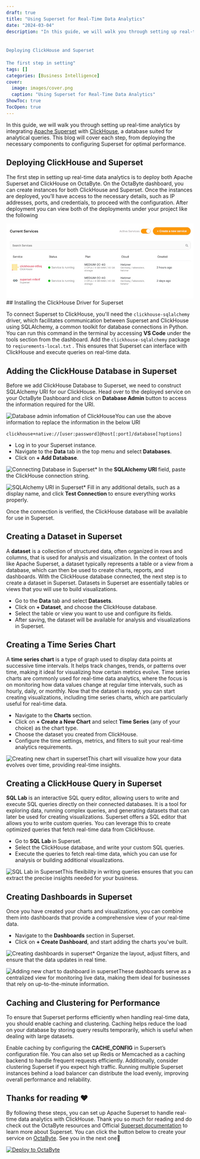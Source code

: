 ```yaml
---
draft: true
title: "Using Superset for Real-Time Data Analytics"
date: "2024-03-04"
description: "In this guide, we will walk you through setting up real-time analytics by integrating Apache Superset with ClickHouse, a database suited for analytical queries. This blog will cover each step, from deploying the necessary components to configuring Superset for optimal performance.


Deploying ClickHouse and Superset

The first step in setting"
tags: []
categories: [Business Intelligence]
cover:
  image: images/cover.png
  caption: "Using Superset for Real-Time Data Analytics"
ShowToc: true
TocOpen: true
---
```



In this guide, we will walk you through setting up real\-time analytics by integrating [Apache Superset](https://octabyte.io/open-source/superset?ref=blog.octabyte.io) with [ClickHouse](https://octabyte.io/open-source/clickhouse?ref=blog.octabyte.io), a database suited for analytical queries. This blog will cover each step, from deploying the necessary components to configuring Superset for optimal performance.

## Deploying ClickHouse and Superset

The first step in setting up real\-time data analytics is to deploy both Apache Superset and ClickHouse on OctaByte. On the OctaByte dashboard, you can create instances for both ClickHouse and Superset. Once the instances are deployed, you’ll have access to the necessary details, such as IP addresses, ports, and credentials, to proceed with the configuration. After deployment you can view both of the deployments under your project like the following

![Deployed ClickHouse and Superset on OctaByte](images/image-3.png)## Installing the ClickHouse Driver for Superset

To connect Superset to ClickHouse, you'll need the `clickhouse-sqlalchemy` driver, which facilitates communication between Superset and ClickHouse using SQLAlchemy, a common toolkit for database connections in Python. You can run this command in the terminal by accessing **VS Code** under the tools section from the dashboard. Add the `clickhouse-sqlalchemy` package to `reqiurements-local.txt` . This ensures that Superset can interface with ClickHouse and execute queries on real\-time data.

## Adding the ClickHouse Database in Superset

Before we add ClickHouse Database to Superset, we need to construct SQLAlchemy URI for our ClickHouse. Head over to the deployed service on your OctaByte Dashboard and click on **Database Admin** button to access the information required for the URI.

![Database admin infomation of ClickHouse](https://blog.elest.io/content/images/2024/10/Screenshot-2024-10-03-at-11.55.47-AM.jpg)You can use the above information to replace the information in the below URI


```
clickhouse+native://[user:password]@host[:port]/database[?options]

```
* Log in to your Superset instance.
* Navigate to the **Data** tab in the top menu and select **Databases**.
* Click on **\+ Add Database**.

![Connecting Database in Superset](https://blog.elest.io/content/images/2024/10/Screenshot-2024-10-03-at-12.01.34-PM.jpg)* In the **SQLAlchemy URI** field, paste the ClickHouse connection string.

![SQLAlchemy URI in Superset](https://blog.elest.io/content/images/2024/10/image-4.png)* Fill in any additional details, such as a display name, and click **Test Connection** to ensure everything works properly.

Once the connection is verified, the ClickHouse database will be available for use in Superset.

## Creating a Dataset in Superset

A **dataset** is a collection of structured data, often organized in rows and columns, that is used for analysis and visualization. In the context of tools like Apache Superset, a dataset typically represents a table or a view from a database, which can then be used to create charts, reports, and dashboards. With the ClickHouse database connected, the next step is to create a dataset in Superset. Datasets in Superset are essentially tables or views that you will use to build visualizations.

* Go to the **Data** tab and select **Datasets**.
* Click on **\+ Dataset**, and choose the ClickHouse database.
* Select the table or view you want to use and configure its fields.
* After saving, the dataset will be available for analysis and visualizations in Superset.

## Creating a Time Series Chart

A **time series chart** is a type of graph used to display data points at successive time intervals. It helps track changes, trends, or patterns over time, making it ideal for visualizing how certain metrics evolve. Time series charts are commonly used for real\-time data analytics, where the focus is on monitoring how data values change at regular time intervals, such as hourly, daily, or monthly. Now that the dataset is ready, you can start creating visualizations, including time series charts, which are particularly useful for real\-time data.

* Navigate to the **Charts** section.
* Click on **\+ Create a New Chart** and select **Time Series** (any of your choice) as the chart type.
* Choose the dataset you created from ClickHouse.
* Configure the time settings, metrics, and filters to suit your real\-time analytics requirements.

![Creating new chart in superset](https://blog.elest.io/content/images/2024/10/image-5.png)This chart will visualize how your data evolves over time, providing real\-time insights.

## Creating a ClickHouse Query in Superset

**SQL Lab** is an interactive SQL query editor, allowing users to write and execute SQL queries directly on their connected databases. It is a tool for exploring data, running complex queries, and generating datasets that can later be used for creating visualizations. Superset offers a SQL editor that allows you to write custom queries. You can leverage this to create optimized queries that fetch real\-time data from ClickHouse.

* Go to **SQL Lab** in Superset.
* Select the ClickHouse database, and write your custom SQL queries.
* Execute the queries to fetch real\-time data, which you can use for analysis or building additional visualizations.

![SQL Lab in Superset](https://blog.elest.io/content/images/2024/10/Screenshot-2024-10-03-at-1.23.21-PM.jpg)This flexibility in writing queries ensures that you can extract the precise insights needed for your business.

## Creating Dashboards in Superset

Once you have created your charts and visualizations, you can combine them into dashboards that provide a comprehensive view of your real\-time data.

* Navigate to the **Dashboards** section in Superset.
* Click on **\+ Create Dashboard**, and start adding the charts you've built.

![Creating dashboards in superset](https://blog.elest.io/content/images/2024/10/Screenshot-2024-10-03-at-1.29.08-PM.jpg)* Organize the layout, adjust filters, and ensure that the data updates in real time.

![Adding new chart to dashboard in superset](https://blog.elest.io/content/images/2024/10/Screenshot-2024-10-03-at-1.30.46-PM.jpg)These dashboards serve as a centralized view for monitoring live data, making them ideal for businesses that rely on up\-to\-the\-minute information.

## Caching and Clustering for Performance

To ensure that Superset performs efficiently when handling real\-time data, you should enable caching and clustering. Caching helps reduce the load on your database by storing query results temporarily, which is useful when dealing with large datasets.

Enable caching by configuring the **CACHE\_CONFIG** in Superset’s configuration file. You can also set up Redis or Memcached as a caching backend to handle frequent requests efficiently. Additionally, consider clustering Superset if you expect high traffic. Running multiple Superset instances behind a load balancer can distribute the load evenly, improving overall performance and reliability.

## **Thanks for reading ❤️**

By following these steps, you can set up Apache Superset to handle real\-time data analytics with ClickHouse. Thank you so much for reading and do check out the OctaByte resources and Official [Superset documentation](https://superset.apache.org/docs/intro/?ref=blog.octabyte.io) to learn more about Superset. You can click the button below to create your service on [OctaByte](https://octabyte.io/open-source/superset?ref=blog.octabyte.io). See you in the next one👋




[![Deploy to OctaByte](https://octabyte.io/images/logos/deploy-to-elestio-btn.png)](https://octabyte.io/open-source/superset?ref=blog.octabyte.io)



